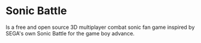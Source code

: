 # Sonic Battle
Is a free and open source 3D multiplayer combat sonic fan game inspired by SEGA's own Sonic Battle for the game boy advance.